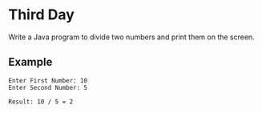 # Third Day 
Write a Java program to divide two numbers and print them on the screen.

## Example

```
Enter First Number: 10
Enter Second Number: 5

Result: 10 / 5 = 2
```

